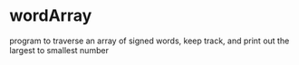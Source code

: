 # wordArray
program to traverse an array of signed words, keep track, and print out the largest to smallest number
